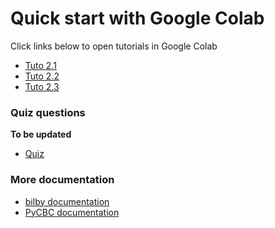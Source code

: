 # Quick start with Google Colab

Click links below to open tutorials in Google Colab

* [Tuto 2.1](https://colab.research.google.com/github/gw-odw/odw-2020/blob/master/Day_2/Tuto_2.1_Matched_filtering_introduction.ipynb)
* [Tuto 2.2](https://colab.research.google.com/github/gw-odw/odw-2020/blob/master/Day_2/Tuto_2.2_Matched_Filtering_In_action.ipynb)
* [Tuto 2.3](https://colab.research.google.com/github/gw-odw/odw-2020/blob/master/Day_2/Tuto_2.3_Signal_consistency_and_significance.ipynb)

<!--
* [Tuto 2.4](https://colab.research.google.com/github/gw-odw/odw-2020/blob/master/Day_2/Tuto_2.4_Parameter_estimation_for_compact_object_mergers.ipynb)
* [Tuto 2.5](https://colab.research.google.com/github/gw-odw/odw-2020/blob/master/Day_2/Tuto_2.5_Parameter_estimation_for_compact_object_mergers.ipynb)
* [Tuto 2.6](https://colab.research.google.com/github/gw-odw/odw-2020/blob/master/Day_2/Tuto%202.6%20Working_with_gravitational_wave_skymaps.ipynb)
-->

### Quiz questions

**To be updated**
* [Quiz](https://drive.google.com/drive/folders/1NDNi96q7iPzdAs2ljOJIec7cGDWa_r3-)

### More documentation

* [bilby documentation](https://lscsoft.docs.ligo.org/bilby/index.html)
* [PyCBC documentation](http://pycbc.org/pycbc/latest/html/)

